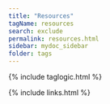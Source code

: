 ```yaml
---
title: "Resources"
tagName: resources
search: exclude
permalink: resources.html
sidebar: mydoc_sidebar
folder: tags
---
```

{% include taglogic.html %}

{% include links.html %}
